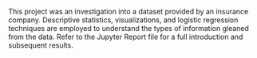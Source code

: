 This project was an investigation into a dataset provided by an insurance company. Descriptive statistics, visualizations, and logistic regression techniques are employed to understand the types of information gleaned from the data. Refer to the Jupyter Report file for a full introduction and subsequent results.
